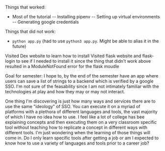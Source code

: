 Things that worked:
- Most of the tutorial
-- Installing pipenv
-- Setting up virtual environments
-- Generating google credentials

Things that did not work:
- `python app.py` (had to use `python3 app.py`. Might be able to alias it in the future)

Visited Dex website to learn how to install
Visited flask website and flask-login to see if I needed to install it since the thing that didn't work above resulted in a ModuleNotFound error for the flask moudle

Goal for semester: I hope to, by the end of the semester have an app where users can save a list of strings to a backend which is verified by a google SSO. I'm not sure of the feasability since I am not intimately familiar with the technologies at play and how they may or may not interact.

One thing I'm discovering is just how many ways and services there are to use the same "ideology" of SSO. You can execute it on a myriad of platforms with a plethora of different languages and tools, the vast majority of which I have no idea how to use. I feel like a lot of college has bee explaining concepts and then executing them on a very classroom specific tool without teaching how to replicate a concept in different ways with different tools. I'm just wondering when the learning of those things will come in. Do I only learn specific tools after getting a job or am I expected to know how to use a variety of languages and tools prior to a career job?
